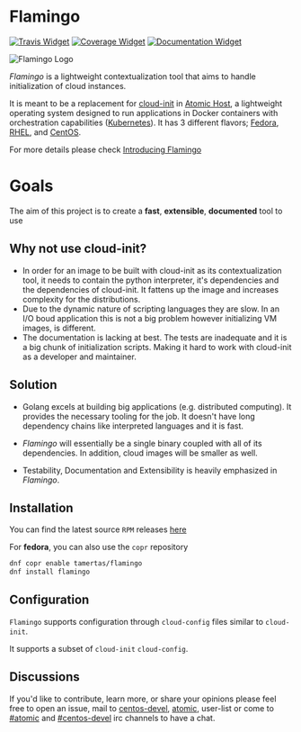 # Flamingo

[![Travis Widget]][Travis] [![Coverage Widget]][Coverage] [![Documentation Widget]][Documentation]

[Travis Widget]: https://travis-ci.org/tmrts/flamingo.svg?branch=master
[Travis]: http://travis-ci.org/tmrts/flamingo
[Coverage Widget]: https://coveralls.io/repos/tmrts/flamingo/badge.svg?branch=master&service=github
[Coverage]: https://coveralls.io/github/tmrts/flamingo?branch=master
[Documentation Widget]: https://godoc.org/github.com/tmrts/flamingo?status.png
[Documentation]: https://godoc.orgp/github.com/tmrts/flamingo

![Flamingo Logo](/logo.png)

*Flamingo* is a lightweight contextualization tool that aims to handle
initialization of cloud instances.

It is meant to be a replacement for [cloud-init] in [Atomic Host], a lightweight
operating system designed to run applications in Docker containers with
orchestration capabilities ([Kubernetes]). It has 3 different
flavors; [Fedora], [RHEL], and [CentOS].

For more details please check [Introducing Flamingo]

# Goals
The aim of this project is to create a **fast**, **extensible**, **documented**
tool to use

## Why not use cloud-init?

- In order for an image to be built with cloud-init as its contextualization tool,
 it needs to contain the python interpreter, it's dependencies and the dependencies of
 cloud-init. It fattens up the image and increases complexity for the distributions.
- Due to the dynamic nature of scripting languages they are slow. In an I/O boud
application this is not a big problem however initializing VM images, is different.
- The documentation is lacking at best. The tests are inadequate and it is a big chunk
of initialization scripts. Making it hard to work with cloud-init as a developer and
maintainer.

## Solution

- Golang excels at building big applications (e.g. distributed computing).
  It provides the necessary tooling for the job. It doesn't have long
  dependency chains like interpreted languages and it is fast.

- *Flamingo* will essentially be a single binary coupled with all of its
  dependencies. In addition, cloud images will be smaller as well.

- Testability, Documentation and Extensibility is heavily emphasized in *Flamingo*.

## Installation

You can find the latest source `RPM` releases [here](https://github.com/tmrts/flamingo/releases/latest)

For **fedora**, you can also use the `copr` repository
``` bash
dnf copr enable tamertas/flamingo
dnf install flamingo
```

## Configuration

`Flamingo` supports configuration through `cloud-config` files similar to
`cloud-init`.

It supports a subset of `cloud-init` `cloud-config`.

## Discussions
If you'd like to contribute, learn more, or share your opinions
please feel free to open an issue, mail to [centos-devel], [atomic],
user-list or come to [#atomic](irc://irc.freenode.net/#atomic-devel) and [#centos-devel](irc://irc.freenode.net/#centos-devel) irc channels to have a chat.

[Introducing Flamingo]: http://tmrts.com/blog/flamingo-a-lightweight-cloud-instance-contextualization-tool/
[cloud-init]: http://cloudinit.readthedocs.org/en/latest/
[Kubernetes]: http://kubernetes.io
[Atomic Host]: http://projectatomic.io
[Fedora]: http://www.projectatomic.io/download/
[CentOS]: http://www.projectatomic.io/download/
[RHEL]: http://www.projectatomic.io/download/
[centos-devel]: https://lists.centos.org/mailman/listinfo/centos-devel
[atomic]: https://lists.projectatomic.io/mailman/listinfo/atomic
